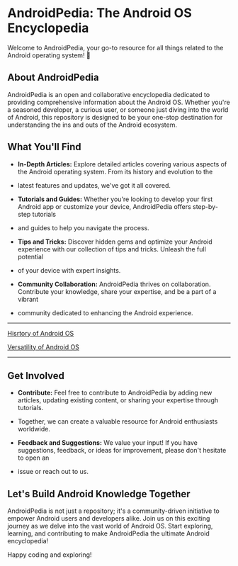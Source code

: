 # AndroidPedia: The Android OS Encyclopedia

Welcome to AndroidPedia, your go-to resource for all things related to the Android operating system! 📱

## About AndroidPedia

AndroidPedia is an open and collaborative encyclopedia dedicated to providing comprehensive information about the Android OS. 
Whether you're a seasoned developer, a curious user, or someone just diving into the world of Android, this repository is designed to be your 
one-stop destination for understanding the ins and outs of the Android ecosystem.

## What You'll Find

- **In-Depth Articles:** Explore detailed articles covering various aspects of the Android operating system. From its history and evolution to the
- latest features and updates, we've got it all covered.

- **Tutorials and Guides:** Whether you're looking to develop your first Android app or customize your device, AndroidPedia offers step-by-step tutorials
- and guides to help you navigate the process.

- **Tips and Tricks:** Discover hidden gems and optimize your Android experience with our collection of tips and tricks. Unleash the full potential
- of your device with expert insights.

- **Community Collaboration:** AndroidPedia thrives on collaboration. Contribute your knowledge, share your expertise, and be a part of a vibrant
- community dedicated to enhancing the Android experience.

---

[Hisrtory of Android OS](history.md)

[Versatility of Android OS](Versatility.md)

---

## Get Involved

- **Contribute:** Feel free to contribute to AndroidPedia by adding new articles, updating existing content, or sharing your expertise through tutorials.
- Together, we can create a valuable resource for Android enthusiasts worldwide.

- **Feedback and Suggestions:** We value your input! If you have suggestions, feedback, or ideas for improvement, please don't hesitate to open an
- issue or reach out to us.

## Let's Build Android Knowledge Together

AndroidPedia is not just a repository; it's a community-driven initiative to empower Android users and developers alike. Join us on this exciting 
journey as we delve into the vast world of Android OS. Start exploring, learning, and contributing to make AndroidPedia the ultimate Android encyclopedia!

Happy coding and exploring!

